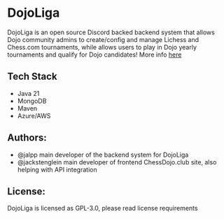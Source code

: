 # DojoLiga

DojoLiga is an open source Discord backed backend system that allows Dojo community admins to create/config and manage Lichess and Chess.com tournaments, while allows users to play in Dojo yearly tournaments and qualify for Dojo candidates! More info [here](https://www.chessdojo.club/tournaments?type=info)


## Tech Stack

- Java 21
- MongoDB
- Maven
- Azure/AWS


## Authors:

- @jalpp main developer of the backend system for DojoLiga
- @jackstenglein main developer of frontend ChessDojo.club site, also helping with API integration


## License:
DojoLiga is licensed as GPL-3.0, please read license requirements